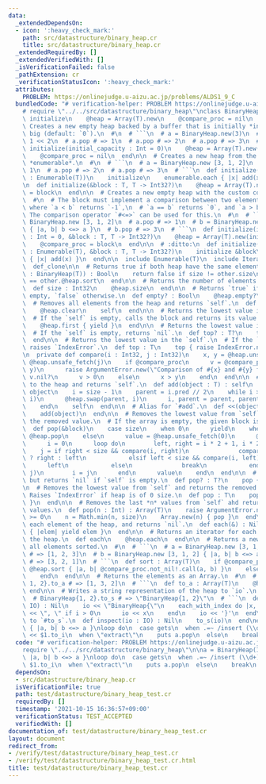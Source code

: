 ```yaml
---
data:
  _extendedDependsOn:
  - icon: ':heavy_check_mark:'
    path: src/datastructure/binary_heap.cr
    title: src/datastructure/binary_heap.cr
  _extendedRequiredBy: []
  _extendedVerifiedWith: []
  _isVerificationFailed: false
  _pathExtension: cr
  _verificationStatusIcon: ':heavy_check_mark:'
  attributes:
    PROBLEM: https://onlinejudge.u-aizu.ac.jp/problems/ALDS1_9_C
  bundledCode: "# verification-helper: PROBLEM https://onlinejudge.u-aizu.ac.jp/problems/ALDS1_9_C\n\
    # require \"../../src/datastructure/binary_heap\"\nclass BinaryHeap(T)\n  def\
    \ initialize\n    @heap = Array(T).new\n    @compare_proc = nil\n  end\n\n  #\
    \ Creates a new empty heap backed by a buffer that is initially *initial_capacity*\
    \ big (default: `0`).\n  #\n  # ```\n  # a = BinaryHeap.new(3)\n  # a << 3 <<\
    \ 1 << 2\n  # a.pop # => 1\n  # a.pop # => 2\n  # a.pop # => 3\n  # ```\n  def\
    \ initialize(initial_capacity : Int = 0)\n    @heap = Array(T).new(initial_capacity)\n\
    \    @compare_proc = nil\n  end\n\n  # Creates a new heap from the elements in\
    \ *enumerable*.\n  #\n  # ```\n  # a = BinaryHeap.new [3, 1, 2]\n  # a.pop # =>\
    \ 1\n  # a.pop # => 2\n  # a.pop # => 3\n  # ```\n  def initialize(enumerable\
    \ : Enumerable(T))\n    initialize\n    enumerable.each { |x| add(x) }\n  end\n\
    \n  def initialize(&block : T, T -> Int32?)\n    @heap = Array(T).new\n    @compare_proc\
    \ = block\n  end\n\n  # Creates a new empty heap with the custom comperator.\n\
    \  #\n  # The block must implement a comparison between two elements *a* and *b*,\
    \ where `a < b` returns `-1`,\n  # `a == b` returns `0`, and `a > b` returns `1`.\
    \ The comparison operator `#<=>` can be used for this.\n  #\n  # ```\n  # a =\
    \ BinaryHeap.new [3, 1, 2]\n  # a.pop # => 1\n  # b = BinaryHeap.new [3, 1, 2]\
    \ { |a, b| b <=> a }\n  # b.pop # => 3\n  # ```\n  def initialize(initial_capacity\
    \ : Int = 0, &block : T, T -> Int32?)\n    @heap = Array(T).new(initial_capacity)\n\
    \    @compare_proc = block\n  end\n\n  # :ditto:\n  def initialize(enumerable\
    \ : Enumerable(T), &block : T, T -> Int32?)\n    initialize &block\n    enumerable.each\
    \ { |x| add(x) }\n  end\n\n  include Enumerable(T)\n  include Iterable(T)\n\n\
    \  def_clone\n\n  # Returns true if both heap have the same elements.\n  def ==(other\
    \ : BinaryHeap(T)) : Bool\n    return false if size != other.size\n    @heap.sort\
    \ == other.@heap.sort\n  end\n\n  # Returns the number of elements in the heap.\n\
    \  def size : Int32\n    @heap.size\n  end\n\n  # Returns `true` if `self` is\
    \ empty, `false` otherwise.\n  def empty? : Bool\n    @heap.empty?\n  end\n\n\
    \  # Removes all elements from the heap and returns `self`.\n  def clear : self\n\
    \    @heap.clear\n    self\n  end\n\n  # Returns the lowest value in the `self`.\n\
    \  # If the `self` is empty, calls the block and returns its value.\n  def top(&block)\n\
    \    @heap.first { yield }\n  end\n\n  # Returns the lowest value in the `self`.\n\
    \  # If the `self` is empty, returns `nil`.\n  def top? : T?\n    top { nil }\n\
    \  end\n\n  # Returns the lowest value in the `self`.\n  # If the `self` is empty,\
    \ raises `IndexError`.\n  def top : T\n    top { raise IndexError.new }\n  end\n\
    \n  private def compare(i : Int32, j : Int32)\n    x, y = @heap.unsafe_fetch(i),\
    \ @heap.unsafe_fetch(j)\n    if @compare_proc\n      v = @compare_proc.not_nil!.call(x,\
    \ y)\n      raise ArgumentError.new(\"Comparison of #{x} and #{y} failed\") if\
    \ v.nil?\n      v > 0\n    else\n      x > y\n    end\n  end\n\n  # Adds *object*\
    \ to the heap and returns `self`.\n  def add(object : T) : self\n    @heap <<\
    \ object\n    i = size - 1\n    parent = i.pred // 2\n    while i > 0 && compare(parent,\
    \ i)\n      @heap.swap(parent, i)\n      i, parent = parent, parent.pred // 2\n\
    \    end\n    self\n  end\n\n  # Alias for `#add`.\n  def <<(object : T) : self\n\
    \    add(object)\n  end\n\n  # Removes the lowest value from `self` and returns\
    \ the removed value.\n  # If the array is empty, the given block is called.\n\
    \  def pop(&block)\n    case size\n    when 0\n      yield\n    when 1\n     \
    \ @heap.pop\n    else\n      value = @heap.unsafe_fetch(0)\n      @heap[0] = @heap.pop\n\
    \      i = 0\n      loop do\n        left, right = i * 2 + 1, i * 2 + 2\n    \
    \    j = if right < size && compare(i, right)\n              compare(left, right)\
    \ ? right : left\n            elsif left < size && compare(i, left)\n        \
    \      left\n            else\n              break\n            end\n        @heap.swap(i,\
    \ j)\n        i = j\n      end\n      value\n    end\n  end\n\n  # Like `#pop`,\
    \ but returns `nil` if `self` is empty.\n  def pop? : T?\n    pop { nil }\n  end\n\
    \n  # Removes the lowest value from `self` and returns the removed value.\n  #\
    \ Raises `IndexError` if heap is of 0 size.\n  def pop : T\n    pop { raise IndexError.new\
    \ }\n  end\n\n  # Removes the last *n* values from `self` ahd returns the removed\
    \ values.\n  def pop(n : Int) : Array(T)\n    raise ArgumentError.new unless n\
    \ >= 0\n    n = Math.min(n, size)\n    Array.new(n) { pop }\n  end\n\n  # Yields\
    \ each element of the heap, and returns `nil`.\n  def each(&) : Nil\n    @heap.each\
    \ { |elem| yield elem }\n  end\n\n  # Returns an iterator for each element of\
    \ the heap.\n  def each\n    @heap.each\n  end\n\n  # Returns a new array with\
    \ all elements sorted.\n  #\n  # ```\n  # a = BinaryHeap.new [3, 1, 2]\n  # a.sort\
    \ # => [1, 2, 3]\n  # b = BinaryHeap.new [3, 1, 2] { |a, b| b <=> a }\n  # b.sort\
    \ # => [3, 2, 1]\n  # ```\n  def sort : Array(T)\n    if @compare_proc\n     \
    \ @heap.sort { |a, b| @compare_proc.not_nil!.call(a, b) }\n    else\n      @heap.sort\n\
    \    end\n  end\n\n  # Returns the elements as an Array.\n  #\n  # ```\n  # BinaryHeap{3,\
    \ 1, 2}.to_a # => [1, 3, 2]\n  # ```\n  def to_a : Array(T)\n    @heap.dup\n \
    \ end\n\n  # Writes a string representation of the heap to `io`.\n  #\n  # ```\n\
    \  # BinaryHeap{1, 2}.to_s # => \"BinaryHeap{1, 2}\"\n  # ```\n  def to_s(io :\
    \ IO) : Nil\n    io << \"BinaryHeap{\"\n    each_with_index do |x, i|\n      io\
    \ << \", \" if i > 0\n      io << x\n    end\n    io << '}'\n  end\n\n  # Same\
    \ to `#to_s`.\n  def inspect(io : IO) : Nil\n    to_s(io)\n  end\nend\n\na = BinaryHeap(Int32).new\
    \ { |a, b| b <=> a }\nloop do\n  case gets\n  when .=~ /insert (\\d+)/\n    a\
    \ << $1.to_i\n  when \"extract\"\n    puts a.pop\n  else\n    break\n  end\nend\n"
  code: "# verification-helper: PROBLEM https://onlinejudge.u-aizu.ac.jp/problems/ALDS1_9_C\n\
    require \"../../src/datastructure/binary_heap\"\n\na = BinaryHeap(Int32).new {\
    \ |a, b| b <=> a }\nloop do\n  case gets\n  when .=~ /insert (\\d+)/\n    a <<\
    \ $1.to_i\n  when \"extract\"\n    puts a.pop\n  else\n    break\n  end\nend\n"
  dependsOn:
  - src/datastructure/binary_heap.cr
  isVerificationFile: true
  path: test/datastructure/binary_heap_test.cr
  requiredBy: []
  timestamp: '2021-10-15 16:36:57+09:00'
  verificationStatus: TEST_ACCEPTED
  verifiedWith: []
documentation_of: test/datastructure/binary_heap_test.cr
layout: document
redirect_from:
- /verify/test/datastructure/binary_heap_test.cr
- /verify/test/datastructure/binary_heap_test.cr.html
title: test/datastructure/binary_heap_test.cr
---
```

